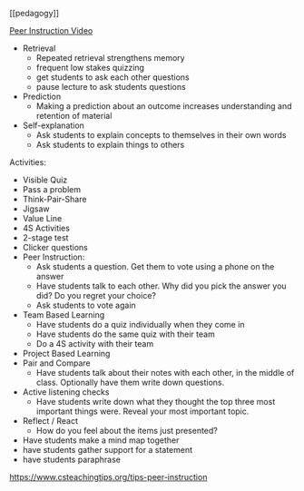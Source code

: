 [[pedagogy]]

[Peer Instruction Video](https://www.youtube.com/watch?v=Z9orbxoRofI)

 - Retrieval
   - Repeated retrieval strengthens memory
   - frequent low stakes quizzing
   - get students to ask each other questions
   - pause lecture to ask students questions
 - Prediction
   - Making a prediction about an outcome increases understanding and retention of material
 - Self-explanation
   - Ask students to explain concepts to themselves in their own words
   - Ask students to explain things to others

Activities:

 - Visible Quiz
 - Pass a problem
 - Think-Pair-Share
 - Jigsaw
 - Value Line
 - 4S Activities
 - 2-stage test
 - Clicker questions
 - Peer Instruction:
   - Ask students a question. Get them to vote using a phone on the answer
   - Have students talk to each other. Why did you pick the answer you did? Do you regret your choice?
   - Ask students to vote again
 - Team Based Learning
   - Have students do a quiz individually when they come in
   - Have students do the same quiz with their team
   - Do a 4S activity with their team
 - Project Based Learning
 - Pair and Compare
   - Have students talk about their notes with each other, in the middle of class. Optionally have them write down questions.
 - Active listening checks
   - Have students write down what they thought the top three most important things were. Reveal your most important topic.
 - Reflect / React
   - How do you feel about the items just presented?
 - Have students make a mind map together
 - have students gather support for a statement
 - have students paraphrase

https://www.csteachingtips.org/tips-peer-instruction